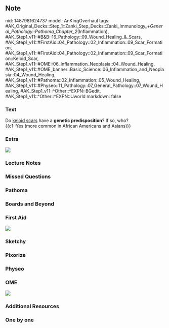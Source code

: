 ## Note
nid: 1487981624737
model: AnKingOverhaul
tags: #AK_Original_Decks::Step_1::Zanki_Step_Decks::Zanki_Immunology_+_General_Pathology::Pathoma_Chapter_2_(Inflammation), #AK_Step1_v11::#B&B::16_Pathology::09_Wound_Healing_&_Scars, #AK_Step1_v11::#FirstAid::04_Pathology::02_Inflammation::09_Scar_Formation, #AK_Step1_v11::#FirstAid::04_Pathology::02_Inflammation::09_Scar_Formation::Keloid_Scar, #AK_Step1_v11::#OME::06_Inflammation_Neoplasia::04_Wound_Healing, #AK_Step1_v11::#OME_banner::Basic_Science::06_Inflammation_and_Neoplasia::04_Wound_Healing, #AK_Step1_v11::#Pathoma::02_Inflammation::05_Wound_Healing, #AK_Step1_v11::#Physeo::11_Pathology::07_General_Pathology::07_Wound_Healing, #AK_Step1_v11::^Other::^EXPN::BGedit, #AK_Step1_v11::^Other::^EXPN::Uworld
markdown: false

### Text
<div>
  <div>
    Do <u>keloid scars</u> have a <b>genetic predisposition</b>? If
    so, who?
  </div>
  <div>
    {{c1::Yes (more common in African Americans and Asians)}}
  </div>
</div>

### Extra
<img src="paste-4346506903762.jpg">

### Lecture Notes


### Missed Questions


### Pathoma


### Boards and Beyond


### First Aid
<img src="tmpFqTOqG.png">

### Sketchy


### Pixorize


### Physeo


### OME
<div class="ome-widget">
  <a href=
  "https://onlinemeded.org/spa/inflammation-and-neoplasia/wound-healing/acquire?ref=anki">
  <img src="_OME_AnkiFlashcards_Lesson_4.png"></a>
</div>

### Additional Resources


### One by one

